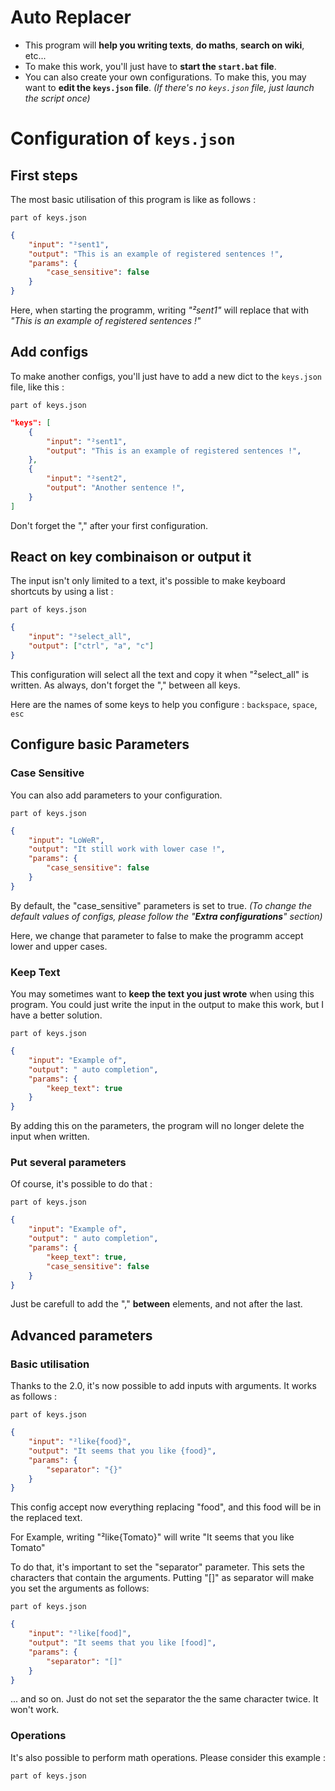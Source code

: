 # Auto Replacer

- This program will **help you writing texts**, **do maths**, **search on wiki**, etc...
- To make this work, you'll just have to **start the `start.bat` file**.
- You can also create your own configurations. To make this, you may want to **edit the `keys.json` file**.
*(If there's no `keys.json` file, just launch the script once)*

# Configuration of `keys.json`

## First steps

The most basic utilisation of this program is like as follows :

`part of keys.json`
```json
{
    "input": "²sent1",
    "output": "This is an example of registered sentences !",
    "params": {
        "case_sensitive": false
    }
}
```

Here, when starting the programm, writing *"²sent1"* will replace that with *"This is an example of registered sentences !"*

## Add configs

To make another configs, you'll just have to add a new dict to the `keys.json` file, like this :

`part of keys.json`
```json
"keys": [
    {
        "input": "²sent1",
        "output": "This is an example of registered sentences !",
    },
    {
        "input": "²sent2",
        "output": "Another sentence !",
    }
]
```

Don't forget the "," after your first configuration.

## React on key combinaison or output it

The input isn't only limited to a text, it's possible to make keyboard shortcuts by using a list :

`part of keys.json`
```json
{
    "input": "²select_all",
    "output": ["ctrl", "a", "c"]
}
```

This configuration will select all the text and copy it when "²select_all" is written.
As always, don't forget the "," between all keys.

Here are the names of some keys to help you configure :
`backspace`, `space`, `esc`

## Configure basic Parameters

### Case Sensitive

You can also add parameters to your configuration.

`part of keys.json`
```json
{
    "input": "LoWeR",
    "output": "It still work with lower case !",
    "params": {
        "case_sensitive": false
    }
}
```

By default, the "case_sensitive" parameters is set to true. *(To change the default values of configs, please follow the "**Extra configurations**" section)*

Here, we change that parameter to false to make the programm accept lower and upper cases.

### Keep Text

You may sometimes want to **keep the text you just wrote** when using this program. You could just write the input in the output to make this work, but I have a better solution.

`part of keys.json`
```json
{
    "input": "Example of",
    "output": " auto completion",
    "params": {
        "keep_text": true
    }
}
```

By adding this on the parameters, the program will no longer delete the input when written.

### Put several parameters

Of course, it's possible to do that :

`part of keys.json`
```json
{
    "input": "Example of",
    "output": " auto completion",
    "params": {
        "keep_text": true,
        "case_sensitive": false
    }
}
```

Just be carefull to add the "," **between** elements, and not after the last.

## Advanced parameters

### Basic utilisation

Thanks to the 2.0, it's now possible to add inputs with arguments. It works as follows :

`part of keys.json`
```json
{
    "input": "²like{food}",
    "output": "It seems that you like {food}",
    "params": {
        "separator": "{}"
    }
}
```

This config accept now everything replacing "food", and this food will be in the replaced text.

For Example, writing "²like{Tomato}" will write "It seems that you like Tomato"

To do that, it's important to set the "separator" parameter. This sets the characters that contain the arguments. Putting "[]" as separator will make you set the arguments as follows:

`part of keys.json`
```json
{
    "input": "²like[food]",
    "output": "It seems that you like [food]",
    "params": {
        "separator": "[]"
    }
}
```

... and so on. Just do not set the separator the the same character twice. It won't work.

### Operations

It's also possible to perform math operations. Please consider this example :

`part of keys.json`
```json

```